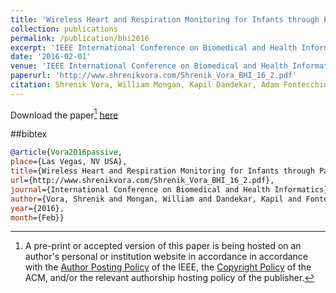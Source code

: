 ```yaml
---
title: 'Wireless Heart and Respiration Monitoring for Infants through Passive RFID Tags'
collection: publications
permalink: /publication/bhi2016
excerpt: 'IEEE International Conference on Biomedical and Health Informatics (BHI), February, 2016'
date: '2016-02-01'
venue: 'IEEE International Conference on Biomedical and Health Informatics (BHI), February, 2016'
paperurl: 'http://www.shrenikvora.com/Shrenik_Vora_BHI_16_2.pdf'
citation: Shrenik Vora, William Mongan, Kapil Dandekar, Adam Fontecchio, and Tim Kurzweg. Wireless Heart and Respiration Monitoring for Infants through Passive RFID Tags.  International Conference on Biomedical and Health Informatics (BHI), February, 2016.
---
```


Download the paper[^1] [here](https://www.cs.drexel.edu/~wmm24/papers/bhi2016.pdf)

##bibtex
```bibtex
@article{Vora2016passive, 
place={Las Vegas, NV USA}, 
title={Wireless Heart and Respiration Monitoring for Infants through Passive RFID Tags}, 
url={http://www.shrenikvora.com/Shrenik_Vora_BHI_16_2.pdf}, 
journal={International Conference on Biomedical and Health Informatics}, 
author={Vora, Shrenik and Mongan, William and Dandekar, Kapil and Fontecchio, Adam and Kurzweg, Tim}, 
year={2016}, 
month={Feb}}
```

[^1]: A pre-print or accepted version of this paper is being hosted on an author's personal or institution website in accordance in accordance with the [Author Posting Policy](https://www.ieee.org/publications/rights/index.html) of the IEEE, the [Copyright Policy](https://www.acm.org/publications/policies/copyright-policy) of the ACM, and/or the relevant authorship hosting policy of the publisher.